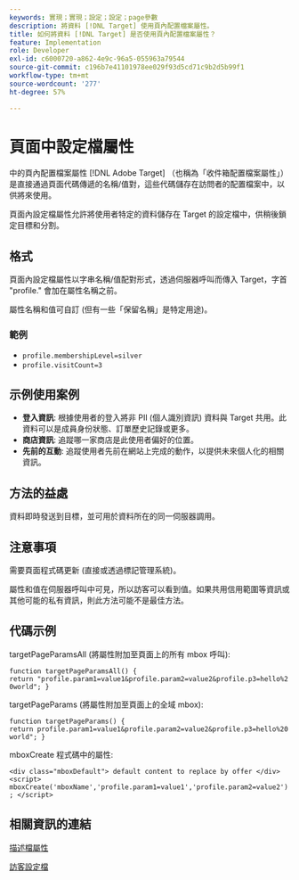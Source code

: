 ```yaml
---
keywords: 實現；實現；設定；設定；page參數
description: 將資料 [!DNL Target] 使用頁內配置檔案屬性。
title: 如何將資料 [!DNL Target] 是否使用頁內配置檔案屬性？
feature: Implementation
role: Developer
exl-id: c6000720-a862-4e9c-96a5-055963a79544
source-git-commit: c196b7e41101978ee029f93d5cd71c9b2d5b99f1
workflow-type: tm+mt
source-wordcount: '277'
ht-degree: 57%

---
```


# 頁面中設定檔屬性

中的頁內配置檔案屬性 [!DNL Adobe Target] （也稱為「收件箱配置檔案屬性」）是直接通過頁面代碼傳遞的名稱/值對，這些代碼儲存在訪問者的配置檔案中，以供將來使用。

頁面內設定檔屬性允許將使用者特定的資料儲存在 Target 的設定檔中，供稍後鎖定目標和分割。

## 格式

頁面內設定檔屬性以字串名稱/值配對形式，透過伺服器呼叫而傳入 Target，字首 &quot;profile.&quot; 會加在屬性名稱之前。

屬性名稱和值可自訂 (但有一些「保留名稱」是特定用途)。

### 範例

* `profile.membershipLevel=silver`
* `profile.visitCount=3`

## 示例使用案例

* **登入資訊**: 根據使用者的登入將非 PII (個人識別資訊) 資料與 Target 共用。此資料可以是成員身份狀態、訂單歷史記錄或更多。
* **商店資訊**: 追蹤哪一家商店是此使用者偏好的位置。
* **先前的互動**: 追蹤使用者先前在網站上完成的動作，以提供未來個人化的相關資訊。

## 方法的益處

資料即時發送到目標，並可用於資料所在的同一伺服器調用。

## 注意事項

需要頁面程式碼更新 (直接或透過標記管理系統)。

屬性和值在伺服器呼叫中可見，所以訪客可以看到值。如果共用信用範圍等資訊或其他可能的私有資訊，則此方法可能不是最佳方法。

## 代碼示例

targetPageParamsAll (將屬性附加至頁面上的所有 mbox 呼叫):

`function targetPageParamsAll() { return "profile.param1=value1&profile.param2=value2&profile.p3=hello%20world"; }`

targetPageParams (將屬性附加至頁面上的全域 mbox):

`function targetPageParams() { return profile.param1=value1&profile.param2=value2&profile.p3=hello%20world"; }`

mboxCreate 程式碼中的屬性:

`<div class="mboxDefault"> default content to replace by offer </div> <script> mboxCreate('mboxName','profile.param1=value1','profile.param2=value2'); </script>`

## 相關資訊的連結

[描述檔屬性](/help/main/c-target/c-visitor-profile/profile-parameters.md#concept_01A30B4762D64CD5946B3AA38DC8A201)

[訪客設定檔](/help/main/c-target/c-audiences/c-target-rules/visitor-profile.md#concept_E972690B9A4C4372A34229FA37EDA38E)
